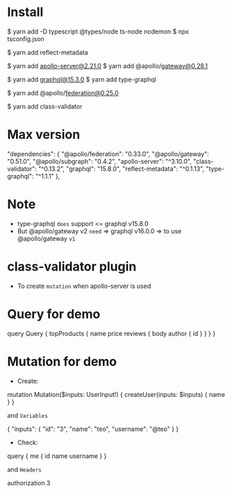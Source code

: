 # Install
  $ yarn add -D typescript @types/node ts-node nodemon
  $ npx tsconfig.json

  $ yarn add reflect-metadata 
  
  $ yarn add apollo-server@2.21.0
  $ yarn add @apollo/gateway@0.28.1
  <!-- $ yarn add apollo-server-core@2.21.0 -->
  $ yarn add graphql@15.3.0
  $ yarn add type-graphql

  $ yarn add @apollo/federation@0.25.0

  $ yarn add class-validator

# Max version
  "dependencies": {
    "@apollo/federation": "0.33.0",
    "@apollo/gateway": "0.51.0",
    "@apollo/subgraph": "0.4.2",
    "apollo-server": "^3.10.0",
    "class-validator": "^0.13.2",
    "graphql": "15.8.0",
    "reflect-metadata": "^0.1.13",
    "type-graphql": "^1.1.1"
  },

# Note 
  - type-graphql `does` support <= graphql v15.8.0
  - But @apollo/gateway v2 `need` => graphql v16.0.0 
    => to use @apollo/gateway `v1`   

# class-validator plugin
  - To create `mutation` when apollo-server is used

# Query for demo
  query Query {
    topProducts {
      name
      price
      reviews {
        body
        author {
        id
        }
      }
    }
  }

# Mutation for demo
  - Create:

  mutation Mutation($inputs: UserInput!) {
    createUser(inputs: $inputs) {
      name
    }
  }

  and `Variables`

  {
    "inputs": {
      "id": "3",
      "name": "teo",
      "username": "@teo"
    }
  }

  - Check:

  query {
    me {
      id
      name
      username
    }
  }

  and `Headers`
  
  authorization 3
